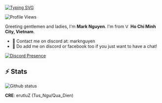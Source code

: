 [![Typing SVG](https://readme-typing-svg.herokuapp.com?font=San+Francisco&pause=1000&color=15F7C7&vCenter=true&width=435&lines=Greetings+!+I'm+Mark+%2C+Welcome+to+My+Repository)](https://github.com/rstu123)

![Profile Views](https://komarev.com/ghpvc/?username=rstu123&color=53ed6b&style=flat-square)

Greeting gentlemen and ladies, I'm **Mark Nguyen**. I'm from <img alt="Vietnamese Flag" src="https://cdn.countryflags.com/thumbs/vietnam/flag-400.png" width="13" /> **Ho Chi Minh City, Vietnam**.

- 💼 Contact me on discord at: marknguyen
- 💬 Do add me on discord or facebook too if you just want to have a chat!

[![Discord Presence](https://lanyard.cnrad.dev/api/317303886308442112)](https://discord.com/users/317303886308442112)

<h2>⚡ Stats</h2>

<!--START_SECTION:waka-->
<!--END_SECTION:waka-->

<p align="left">
  <img src="https://github-readme-stats-five-lyart.vercel.app/api?username=rstu123&show_icons=true&layout=compact&theme=react&hide_border=true" alt="Github status" />
</p>

**CRE**: erutluZ (Tus_Ngu/Qua_Dien)
